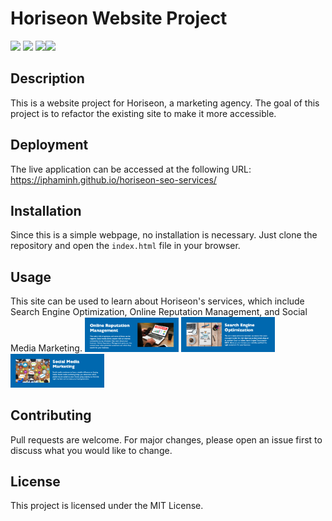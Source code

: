 # Horiseon Website Project
![](https://img.shields.io/badge/GitHub-100000?style=for-the-badge&logo=github&logoColor=white)
![](https://img.shields.io/badge/mac%20os-000000?style=for-the-badge&logo=apple&logoColor=white)
![](https://img.shields.io/badge/HTML-239120?style=for-the-badge&logo=html5&logoColor=white)![](https://img.shields.io/badge/CSS-239120?&style=for-the-badge&logo=css3&logoColor=white)
## Description

This is a website project for Horiseon, a marketing agency. The goal of this project is to refactor the existing site to make it more accessible.

## Deployment

The live application can be accessed at the following URL: https://iphaminh.github.io/horiseon-seo-services/

## Installation

Since this is a simple webpage, no installation is necessary. Just clone the repository and open the `index.html` file in your browser.

## Usage

This site can be used to learn about Horiseon's services, which include Search Engine Optimization, Online Reputation Management, and Social Media Marketing.
<img src="Develop/assets/images/Online%20Reputation%20Management.png" width="150px">
<img src="Develop/assets/images/Search%20Engine%20Optimization.png" width="150px">
<img src="Develop/assets/images/Social%20Media%20Marketing.png" width="150px">

## Contributing

Pull requests are welcome. For major changes, please open an issue first to discuss what you would like to change.

## License

This project is licensed under the MIT License.

 
